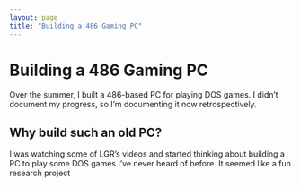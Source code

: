 ```yaml
---
layout: page
title: "Building a 486 Gaming PC"
---
```

# Building a 486 Gaming PC
Over the summer, I built a 486-based PC for playing DOS games. I didn’t document my progress, so I’m documenting it now retrospectively.
## Why build such an old PC?
I was watching some of LGR’s videos and started thinking about building a PC to play some DOS games I’ve never heard of before. It seemed like a fun research project 
